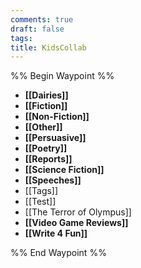 ```yaml
---
comments: true
draft: false
tags:
title: KidsCollab
---
```

%% Begin Waypoint %%
- **[[Dairies]]**
- **[[Fiction]]**
- **[[Non-Fiction]]**
- **[[Other]]**
- **[[Persuasive]]**
- **[[Poetry]]**
- **[[Reports]]**
- **[[Science Fiction]]**
- **[[Speeches]]**
- [[Tags]]
- [[Test]]
- [[The Terror of Olympus]]
- **[[Video Game Reviews]]**
- **[[Write 4 Fun]]**

%% End Waypoint %%
